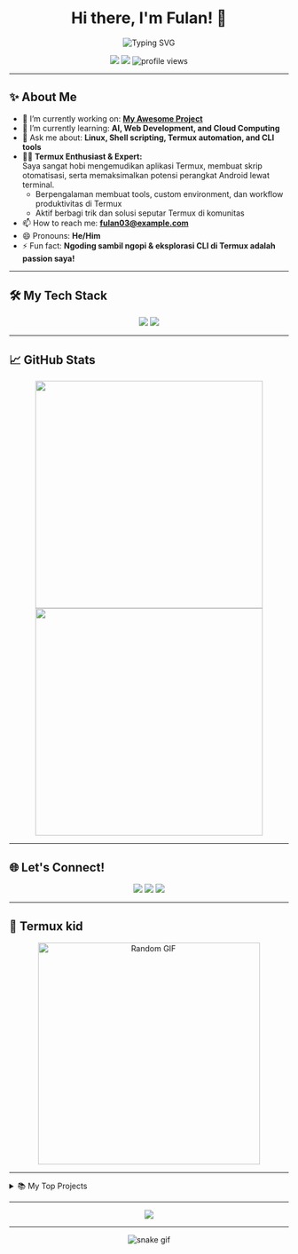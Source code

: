 <h1 align="center">Hi there, I'm Fulan! 👋</h1>

<p align="center">
  <img src="https://readme-typing-svg.demolab.com?font=Fira+Code&size=25&pause=1000&color=F7A4B4&center=true&vCenter=true&width=435&lines=Welcome+to+my+GitHub+profile!;I'm+a+passionate+developer." alt="Typing SVG" />
</p>

<p align="center">
  <a href="https://github.com/fulan3"><img src="https://img.shields.io/github/followers/fulan3?label=Follow&style=social"></a>
  <a href="mailto:gapunya@example.com"><img src="https://img.shields.io/badge/Email-D14836?style=flat-square&logo=gmail&logoColor=white"></a>
  <img src="https://komarev.com/ghpvc/?username=fulan3&style=flat-square" alt="profile views"/>
</p>

---

## ✨ About Me

- 🔭 I’m currently working on: **[My Awesome Project](https://github.com/fulan3/Wordlist)**
- 🌱 I’m currently learning: **AI, Web Development, and Cloud Computing**
- 💬 Ask me about: **Linux, Shell scripting, Termux automation, and CLI tools**
- 👨‍💻 **Termux Enthusiast & Expert:**  
  Saya sangat hobi mengemudikan aplikasi Termux, membuat skrip otomatisasi, serta memaksimalkan potensi perangkat Android lewat terminal.  
  - Berpengalaman membuat tools, custom environment, dan workflow produktivitas di Termux  
  - Aktif berbagi trik dan solusi seputar Termux di komunitas
- 📫 How to reach me: **fulan03@example.com**
- 😄 Pronouns: **He/Him**
- ⚡ Fun fact: **Ngoding sambil ngopi & eksplorasi CLI di Termux adalah passion saya!**

---

## 🛠️ My Tech Stack

<p align="center">
  <img src="https://skillicons.dev/icons?i=python,js,bash,linux,git,github,vscode,android" />
  <img src="https://img.shields.io/badge/Terminal-Termux-1f425f.svg?logo=gnu-bash&logoColor=white&color=222222&style=flat-square" />
</p>

---

## 📈 GitHub Stats

<p align="center">
  <img src="https://github-readme-stats.vercel.app/api?username=fulan3&show_icons=true&theme=radical" width="410">
  <img src="https://github-readme-streak-stats.herokuapp.com/?user=fulan3&theme=radical" width="410">
</p>

---

## 🌐 Let's Connect!

<p align="center">
  <a href="https://linkedin.com/in/gaada"><img src="https://img.shields.io/badge/LinkedIn-blue?style=flat-square&logo=linkedin"></a>
  <a href="https://twitter.com/kosongbroo"><img src="https://img.shields.io/badge/Twitter-blue?style=flat-square&logo=twitter"></a>
  <a href="https://www.instagram.com/fulan_404?igsh=ZGdrZjN5Y3c4YjE5"><img src="https://img.shields.io/badge/Instagram-E4405F?style=flat-square&logo=instagram&logoColor=white"></a>
</p>

---

## 🤣 Termux kid 

<p align="center">
  <img src="https://media.giphy.com/media/13HgwGsXF0aiGY/giphy.gif" width="400" alt="Random GIF"/>
</p>


---

<details>
  <summary>📚 My Top Projects</summary>
  <ul>
    <li><a href="https://github.com/fulan3/Wordlist">Wordlist</a></li>
    <li><a href="https://github.com/fulan3/fulan3">Personal Profile Repo</a></li>
    <!-- Tambahkan proyek lainnya di sini -->
  </ul>
</details>

---

<p align="center">
  <img src="https://capsule-render.vercel.app/api?type=waving&color=gradient&height=120&section=footer"/>
</p>

---

<p align="center">
  <img src="https://github.com/fulan3/fulan3/raw/output/github-contribution-grid-snake.svg" alt="snake gif" />
</p>
